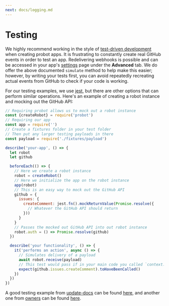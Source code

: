 ```yaml
---
next: docs/logging.md
---
```


# Testing

We highly recommend working in the style of [test-driven development](http://agiledata.org/essays/tdd.html) when creating probot apps. It is frustrating to constantly create real GitHub events in order to test an app. Redelivering webhooks is possible and can be accessed in your app's [settings](https://github.com/settings/apps) page under the **Advanced** tab. We do offer the above documented `simulate` method to help make this easier; however, by writing your tests first, you can avoid repeatedly recreating actual events from GitHub to check if your code is working.

For our testing examples, we use [jest](https://facebook.github.io/jest/), but there are other options that can perform similar operations. Here's an example of creating a robot instance and mocking out the GitHub API:

```js
// Requiring probot allows us to mock out a robot instance
const {createRobot} = require('probot')
// Requiring our app
const app = require('')
// Create a fixtures folder in your test folder
// Then put any larger testing payloads in there
const payload = require('./fixtures/payload')

describe('your-app', () => {
  let robot
  let github

  beforeEach(() => {
    // Here we create a robot instance
    robot = createRobot()
    // Here we initialize the app on the robot instance
    app(robot)
    // This is an easy way to mock out the GitHub API
    github = {
      issues: {
        createComment: jest.fn().mockReturnValue(Promise.resolve({
          // Whatever the GitHub API should return
        }))
      }
    }
    // Passes the mocked out GitHub API into out robot instance
    robot.auth = () => Promise.resolve(github)
  })

  describe('your functionality', () => {
    it('performs an action', async () => {
      // Simulates delivery of a payload
      await robot.receive(payload)
      // This test would pass if in your main code you called `context.github.issues.createComment`
      expect(github.issues.createComment).toHaveBeenCalled()
    })
  })
})
```

A good testing example from [update-docs](https://github.com/behaviorbot/update-docs) can be found [here](https://github.com/behaviorbot/update-docs/blob/master/test/index.js), and another one from [owners](https://github.com/probot/owners) can be found  [here](https://github.com/probot/owners/blob/master/test/owner-notifier.js).
